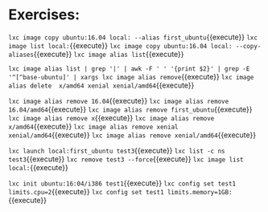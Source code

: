 # Exercises:

`lxc image copy ubuntu:16.04 local: --alias first_ubuntu`{{execute}}
`lxc image list local:`{{execute}}
`lxc image copy ubuntu:16.04 local: --copy-aliases`{{execute}}
`lxc image alias list`{{execute}}

`lxc image alias list | grep '|' | awk -F ' ' '{print $2}' | grep -E '^[^base-ubuntu]' | xargs lxc image alias remove`{{execute}}
`lxc image alias delete  x/amd64 xenial xenial/amd64`{{execute}}

`lxc image alias remove 16.04`{{execute}}
`lxc image alias remove 16.04/amd64`{{execute}}
`lxc image alias remove first_ubuntu`{{execute}}
`lxc image alias remove x`{{execute}}
`lxc image alias remove x/amd64`{{execute}}
`lxc image alias remove xenial xenial/amd64`{{execute}}
`lxc image alias remove xenial/amd64`{{execute}}

`lxc launch local:first_ubuntu test3`{{execute}}
`lxc list -c ns test3`{{execute}}
`lxc remove test3 --force`{{execute}}
`lxc image list local:`{{execute}}

`lxc init ubuntu:16:04/i386 test1`{{execute}}
`lxc config set test1 limits.cpu=2`{{execute}}
`lxc config set test1 limits.memory=1GB:`{{execute}}

